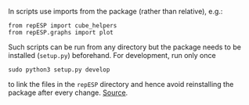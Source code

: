 In scripts use imports from the package (rather than relative), e.g.:

	from repESP import cube_helpers
	from repESP.graphs import plot

Such scripts can be run from any directory but the package needs to be installed (`setup.py`) beforehand.
For development, run only once

	sudo python3 setup.py develop

to link the files in the `repESP` directory and hence avoid reinstalling the package after every change.
[Source](http://tjelvarolsson.com/blog/begginers-guide-creating-clean-python-development-environments/).
